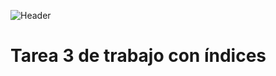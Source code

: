 <div align="justify">

![Header](https://hoplasoftware.com/wp-content/uploads/2021/07/1024px-MySQL.ff87215b43fd7292af172e2a5d9b844217262571.png)

# Tarea 3 de trabajo con índices
</div>